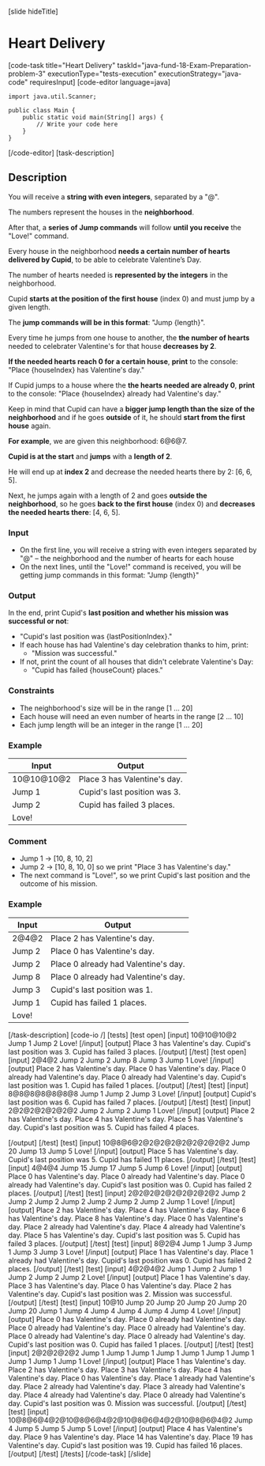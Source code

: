 
[slide hideTitle]
# Heart Delivery
[code-task title="Heart Delivery" taskId="java-fund-18-Exam-Preparation-problem-3" executionType="tests-execution" executionStrategy="java-code" requiresInput]
[code-editor language=java]
```
import java.util.Scanner;

public class Main {
    public static void main(String[] args) {
        // Write your code here
    }
}
```
[/code-editor]
[task-description]
## Description
You will receive a **string with even integers**, separated by a "@".

The numbers represent the houses in the **neighborhood**.

After that, a **series of Jump commands** will follow **until you receive** the "Love!" command.

Every house in the neighborhood **needs a certain number of hearts delivered by Cupid**, to be able to celebrate Valentine’s Day.

The number of hearts needed is **represented by the integers** in the neighborhood.

Cupid **starts at the position of the first house** (index 0) and must jump by a given length.

The **jump commands will be in this format**: "Jump \{length\}".

Every time he jumps from one house to another, the **the number of hearts** needed to celebrater Valentine's for that house **decreases by 2**.

**If the needed hearts reach 0 for a certain house**, **print** to the console: "Place \{houseIndex\} has Valentine's day." 

If Cupid jumps to a house where the **the hearts needed are already 0**, **print** to the console: "Place \{houseIndex\} already had Valentine's day."

Keep in mind that Cupid can have a **bigger jump length than the size of the neighborhood** and if he goes **outside** of it, he should **start from the first house** again.

**For example**, we are given this neighborhood: 6@6@7.

**Cupid is at the start** and **jumps** with a **length of 2**.

He will end up at **index 2** and decrease the needed hearts there by 2: [6, 6, 5].

Next, he jumps again with a length of 2 and goes **outside the neighborhood**, so he goes **back to the first house** (index 0) and **decreases the needed hearts there**: [4, 6, 5].

### Input
- On the first line, you will receive a string with even integers separated by "@" – the neighborhood and the number of hearts for each house
- On the next lines, until the "Love!" command is received, you will be getting jump commands in this format: "Jump \{length\}"

### Output
In the end, print Cupid's **last position and whether his mission was successful or not**:
- "Cupid's last position was \{lastPositionIndex\}."
- If each house has had Valentine's day celebration thanks to him, print: 
    - "Mission was successful."
- If not, print the count of all houses that didn't celebrate Valentine's Day:
    - "Cupid has failed \{houseCount\} places."

### Constraints
- The neighborhood's size will be in the range \[1 … 20\]
- Each house will need an even number of hearts in the range \[2 … 10\]
- Each jump length will be an integer in the range \[1 … 20\]

### Example
| **Input** | **Output** |
| --- | --- |
| 10@10@10@2 | Place 3 has Valentine's day. |
| Jump 1 | Cupid's last position was 3. |
| Jump 2 | Cupid has failed 3 places. |
| Love! | |

### Comment
- Jump 1 -> \[10, 8, 10, 2\]
- Jump 2 -> \[10, 8, 10, 0\] so we print "Place 3 has Valentine's day."
- The next command is "Love!", so we print Cupid's last position and the outcome of his mission.

### Example
| **Input** | **Output** |
| --- | --- |
| 2@4@2 | Place 2 has Valentine's day. |
| Jump 2 | Place 0 has Valentine's day. |
| Jump 2 | Place 0 already had Valentine's day. |
| Jump 8 | Place 0 already had Valentine's day. |
| Jump 3 | Cupid's last position was 1. |
| Jump 1 | Cupid has failed 1 places. |
| Love! | |

[/task-description]
[code-io /]
[tests]
[test open]
[input]
10@10@10@2
Jump 1
Jump 2
Love!
[/input]
[output]
Place 3 has Valentine's day.
Cupid's last position was 3.
Cupid has failed 3 places.
[/output]
[/test]
[test open]
[input]
2@4@2
Jump 2
Jump 2
Jump 8
Jump 3
Jump 1
Love!
[/input]
[output]
Place 2 has Valentine's day.
Place 0 has Valentine's day.
Place 0 already had Valentine's day.
Place 0 already had Valentine's day.
Cupid's last position was 1.
Cupid has failed 1 places.
[/output]
[/test]
[test]
[input]
8@8@8@8@8@8@8
Jump 1
Jump 2
Jump 3
Love!
[/input]
[output]
Cupid's last position was 6.
Cupid has failed 7 places.
[/output]
[/test]
[test]
[input]
2@2@2@2@2@2@2
Jump 2
Jump 2
Jump 1
Love!
[/input]
[output]
Place 2 has Valentine's day.
Place 4 has Valentine's day.
Place 5 has Valentine's day.
Cupid's last position was 5.
Cupid has failed 4 places.

[/output]
[/test]
[test]
[input]
10@8@6@2@2@2@2@2@2@2@2@2
Jump 20
Jump 13
Jump 5
Love!
[/input]
[output]
Place 5 has Valentine's day.
Cupid's last position was 5.
Cupid has failed 11 places.
[/output]
[/test]
[test]
[input]
4@4@4
Jump 15
Jump 17
Jump 5
Jump 6
Love!
[/input]
[output]
Place 0 has Valentine's day.
Place 0 already had Valentine's day.
Place 0 already had Valentine's day.
Cupid's last position was 0.
Cupid has failed 2 places.
[/output]
[/test]
[test]
[input]
2@2@2@2@2@2@2@2@2
Jump 2
Jump 2
Jump 2
Jump 2
Jump 2
Jump 2
Jump 2
Jump 1
Love!
[/input]
[output]
Place 2 has Valentine's day.
Place 4 has Valentine's day.
Place 6 has Valentine's day.
Place 8 has Valentine's day.
Place 0 has Valentine's day.
Place 2 already had Valentine's day.
Place 4 already had Valentine's day.
Place 5 has Valentine's day.
Cupid's last position was 5.
Cupid has failed 3 places.
[/output]
[/test]
[test]
[input]
8@2@4
Jump 1
Jump 3
Jump 1
Jump 3
Jump 3
Love!
[/input]
[output]
Place 1 has Valentine's day.
Place 1 already had Valentine's day.
Cupid's last position was 0.
Cupid has failed 2 places.
[/output]
[/test]
[test]
[input]
4@2@4@2
Jump 1
Jump 2
Jump 1
Jump 2
Jump 2
Jump 2
Love!
[/input]
[output]
Place 1 has Valentine's day.
Place 3 has Valentine's day.
Place 0 has Valentine's day.
Place 2 has Valentine's day.
Cupid's last position was 2.
Mission was successful.
[/output]
[/test]
[test]
[input]
10@10
Jump 20
Jump 20
Jump 20
Jump 20
Jump 20
Jump 1
Jump 4
Jump 4
Jump 4
Jump 4
Jump 4
Love!
[/input]
[output]
Place 0 has Valentine's day.
Place 0 already had Valentine's day.
Place 0 already had Valentine's day.
Place 0 already had Valentine's day.
Place 0 already had Valentine's day.
Place 0 already had Valentine's day.
Cupid's last position was 0.
Cupid has failed 1 places.
[/output]
[/test]
[test]
[input]
2@2@2@2@2
Jump 1
Jump 1
Jump 1
Jump 1
Jump 1
Jump 1
Jump 1
Jump 1
Jump 1
Jump 1
Love!
[/input]
[output]
Place 1 has Valentine's day.
Place 2 has Valentine's day.
Place 3 has Valentine's day.
Place 4 has Valentine's day.
Place 0 has Valentine's day.
Place 1 already had Valentine's day.
Place 2 already had Valentine's day.
Place 3 already had Valentine's day.
Place 4 already had Valentine's day.
Place 0 already had Valentine's day.
Cupid's last position was 0.
Mission was successful.
[/output]
[/test]
[test]
[input]
10@8@6@4@2@10@8@6@4@2@10@8@6@4@2@10@8@6@4@2
Jump 4
Jump 5
Jump 5
Jump 5
Love!
[/input]
[output]
Place 4 has Valentine's day.
Place 9 has Valentine's day.
Place 14 has Valentine's day.
Place 19 has Valentine's day.
Cupid's last position was 19.
Cupid has failed 16 places.
[/output]
[/test]
[/tests]
[/code-task]
[/slide]
